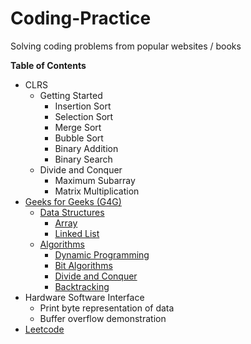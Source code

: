 # Coding-Practice
Solving coding problems from popular websites / books


**Table of Contents**

* CLRS
	* Getting Started
		* Insertion Sort
		* Selection Sort
		* Merge Sort
		* Bubble Sort
		* Binary Addition
		* Binary Search
	* Divide and Conquer
		* Maximum Subarray
		* Matrix Multiplication
* [Geeks for Geeks (G4G)](http://www.geeksforgeeks.org/)
	* [Data Structures](http://www.geeksforgeeks.org/data-structures/)
		* [Array](http://www.geeksforgeeks.org/array/)
		* [Linked List](http://www.geeksforgeeks.org/data-structures/linked-list/)
	* [Algorithms](http://www.geeksforgeeks.org/fundamentals-of-algorithms/)
		* [Dynamic Programming](http://www.geeksforgeeks.org/fundamentals-of-algorithms/#DynamicProgramming)
		* [Bit Algorithms](http://www.geeksforgeeks.org/fundamentals-of-algorithms/#BitAlgorithms)
		* [Divide and Conquer](http://www.geeksforgeeks.org/fundamentals-of-algorithms/#DivideandConquer)
		* [Backtracking](http://www.geeksforgeeks.org/fundamentals-of-algorithms/#Backtracking)
* Hardware Software Interface
	* Print byte representation of data
	* Buffer overflow demonstration
* [Leetcode](https://leetcode.com/problemset/algorithms/)